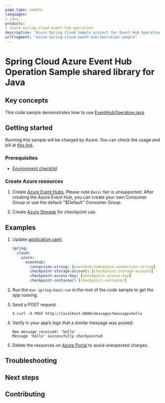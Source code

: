 ```yaml
---
page_type: sample
languages:
- java
products:
- azure-spring-cloud-event-hub-operation
description: "Azure Spring Cloud Sample project for Event Hub Operation client library"
urlFragment: "azure-spring-cloud-event-hub-operation-sample"
---
```


# Spring Cloud Azure Event Hub Operation Sample shared library for Java

## Key concepts

This code sample demonstrates how to use [EventHubOperation.java][eventhub-operation].

## Getting started

Running this sample will be charged by Azure. You can check the usage and bill at 
[this link][azure-account].

### Prerequisites
- [Environment checklist][environment_checklist]

### Create Azure resources

1.  Create [Azure Event Hubs][create-event-hubs].
    Please note `Basic` tier is unsupported. After creating the Azure Event Hub, you
    can create your own Consumer Group or use the default "$Default" Consumer Group.

1.  Create [Azure Storage][create-azure-storage] for checkpoint use.

## Examples

1. Update [application.yaml][application.yaml].
    ```yaml
    spring:
      cloud:
        azure:
          eventhub:
            connection-string: [eventhub-namespace-connection-string]
            checkpoint-storage-account: [checkpoint-storage-account]
            checkpoint-access-key: [checkpoint-access-key]
            checkpoint-container: [checkpoint-container]
    ```

1.  Run the `mvn spring-boot:run` in the root of the code sample to get the app running.

1.  Send a POST request

        $ curl -X POST http://localhost:8080/messages?message=hello

1.  Verify in your app’s logs that a similar message was posted:

        New message received: 'hello'
        Message 'hello' successfully checkpointed

1.  Delete the resources on [Azure Portal][azure-portal] to avoid unexpected charges.

## Troubleshooting

## Next steps

## Contributing


<!-- LINKS -->

[azure-account]: https://azure.microsoft.com/account/
[azure-portal]: https://ms.portal.azure.com/
[create-event-hubs]: https://docs.microsoft.com/azure/event-hubs/ 
[create-azure-storage]: https://docs.microsoft.com/azure/storage/ 
[eventhub-operation]: https://github.com/Azure/azure-sdk-for-java/blob/master/sdk/spring/azure-spring-integration-eventhubs/src/main/java/com/azure/spring/integration/eventhub/api/EventHubOperation.java
[environment_checklist]: https://github.com/Azure/azure-sdk-for-java/blob/master/sdk/spring/ENVIRONMENT_CHECKLIST.md#ready-to-run-checklist
[application.yaml]: https://github.com/Azure/azure-sdk-for-java/blob/master/sdk/spring/azure-spring-boot-samples/azure-spring-cloud-sample-eventhubs-operation/src/main/resources/application.yaml